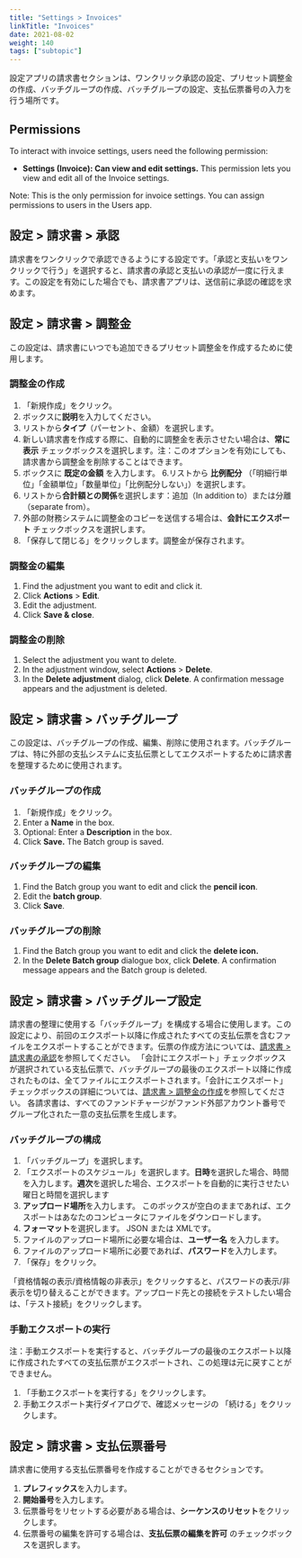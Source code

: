 ```yaml
---
title: "Settings > Invoices"
linkTitle: "Invoices"
date: 2021-08-02
weight: 140
tags: ["subtopic"]   
---
```



設定アプリの請求書セクションは、ワンクリック承認の設定、プリセット調整金の作成、バッチグループの作成、バッチグループの設定、支払伝票番号の入力を行う場所です。

## Permissions

To interact with invoice settings, users need the following permission:



*   **Settings (Invoice): Can view and edit settings.** This permission lets you view and edit all of the Invoice settings.

Note: This is the only permission for invoice settings. You can assign permissions to users in the Users app.


## 設定 > 請求書 > 承認

請求書をワンクリックで承認できるようにする設定です。「承認と支払いをワンクリックで行う」を選択すると、請求書の承認と支払いの承認が一度に行えます。この設定を有効にした場合でも、請求書アプリは、送信前に承認の確認を求めます。


## 設定 > 請求書 > 調整金

この設定は、請求書にいつでも追加できるプリセット調整金を作成するために使用します。

### 調整金の作成



1. 「新規作成」をクリック。
2. ボックスに**説明**を入力してください。
3. リストから**タイプ**（パーセント、金額）を選択します。
4. 新しい請求書を作成する際に、自動的に調整金を表示させたい場合は、**常に表示** チェックボックスを選択します。注：このオプションを有効にしても、請求書から調整金を削除することはできます。
5. ボックスに **既定の金額** を入力します。
6.リストから **比例配分** （「明細行単位」「金額単位」「数量単位」「比例配分しない」）を選択します。
7. リストから**合計額との関係**を選択します：追加（In addition to）または分離（separate from）。
8. 外部の財務システムに調整金のコピーを送信する場合は、**会計にエクスポート** チェックボックスを選択します。
9. 「保存して閉じる」をクリックします。調整金が保存されます。


### 調整金の編集



1. Find the adjustment you want to edit and click it.
2. Click **Actions** > **Edit**.
3. Edit the adjustment.
4. Click **Save & close**.


### 調整金の削除

1. Select the adjustment you want to delete.
2. In the adjustment window, select **Actions** > **Delete**.
3. In the **Delete adjustment** dialog, click **Delete**. A confirmation message appears and the adjustment is deleted.


## 設定 > 請求書 > バッチグループ

この設定は、バッチグループの作成、編集、削除に使用されます。バッチグループは、特に外部の支払システムに支払伝票としてエクスポートするために請求書を整理するために使用されます。

### バッチグループの作成


1. 「新規作成」をクリック。
2. Enter a **Name** in the box.
3. Optional: Enter a **Description** in the box.
4. Click **Save.** The Batch group is saved.


### バッチグループの編集

1. Find the Batch group you want to edit and click the **pencil icon**.
2. Edit the **batch group**.
3. Click **Save**.


### バッチグループの削除

1. Find the Batch group you want to edit and click the **delete icon.**
2. In the **Delete Batch group** dialogue box, click **Delete**. A confirmation message appears and the Batch group is deleted.


## 設定 > 請求書 > バッチグループ設定

請求書の整理に使用する「バッチグループ」を構成する場合に使用します。この設定により、前回のエクスポート以降に作成されたすべての支払伝票を含むファイルをエクスポートすることができます。伝票の作成方法については、[請求書 > 請求書の承認](../Acquisitions/Invoices.md#インボイスの承認)を参照してください。
「会計にエクスポート」チェックボックスが選択されている支払伝票で、バッチグループの最後のエクスポート以降に作成されたものは、全てファイルにエクスポートされます。「会計にエクスポート」チェックボックスの詳細については、[請求書 > 調整金の作成](../Acquisitions/Invoices.md#請求書の作成)を参照してください。
各請求書は、すべてのファンドチャージがファンド外部アカウント番号でグループ化された一意の支払伝票を生成します。

### バッチグループの構成

1. 「バッチグループ」を選択します。
2. 「エクスポートのスケジュール」を選択します。**日時**を選択した場合、時間を入力します。**週次**を選択した場合、エクスポートを自動的に実行させたい曜日と時間を選択します
3. **アップロード場所**を入力します。 このボックスが空白のままであれば、エクスポートはあなたのコンピュータにファイルをダウンロードします。
4. **フォーマット**を選択します。 JSON または XMLです。
5. ファイルのアップロード場所に必要な場合は、**ユーザー名** を入力します。
6. ファイルのアップロード場所に必要であれば、**パスワード**を入力します。
7. 「保存」をクリック。

「資格情報の表示/資格情報の非表示」をクリックすると、パスワードの表示/非表示を切り替えることができます。アップロード先との接続をテストしたい場合は、「テスト接続」をクリックします。

### 手動エクスポートの実行

注：手動エクスポートを実行すると、バッチグループの最後のエクスポート以降に作成されたすべての支払伝票がエクスポートされ、この処理は元に戻すことができません。

1. 「手動エクスポートを実行する」をクリックします。
2. 手動エクスポート実行ダイアログで、確認メッセージの 「続ける」をクリックします。

## 設定 > 請求書 > 支払伝票番号

請求書に使用する支払伝票番号を作成することができるセクションです。

1. **プレフィックス**を入力します。
2. **開始番号**を入力します。
3. 伝票番号をリセットする必要がある場合は、**シーケンスのリセット**をクリックします。
4. 伝票番号の編集を許可する場合は、**支払伝票の編集を許可** のチェックボックスを選択します。